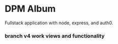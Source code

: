 # DPM Album
Fullstack application with node, express, and auth0.

### branch v4 work views and functionality